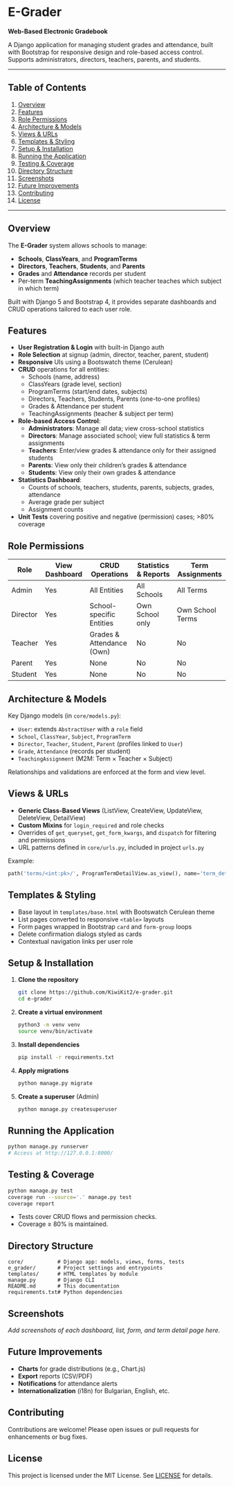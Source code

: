 # E-Grader

**Web-Based Electronic Gradebook**

A Django application for managing student grades and attendance, built with Bootstrap for responsive design and role-based access control. Supports administrators, directors, teachers, parents, and students.

---

## Table of Contents
1. [Overview](#overview)
2. [Features](#features)
3. [Role Permissions](#role-permissions)
4. [Architecture & Models](#architecture--models)
5. [Views & URLs](#views--urls)
6. [Templates & Styling](#templates--styling)
7. [Setup & Installation](#setup--installation)
8. [Running the Application](#running-the-application)
9. [Testing & Coverage](#testing--coverage)
10. [Directory Structure](#directory-structure)
11. [Screenshots](#screenshots)
12. [Future Improvements](#future-improvements)
13. [Contributing](#contributing)
14. [License](#license)

---

## Overview
The **E-Grader** system allows schools to manage:
- **Schools**, **ClassYears**, and **ProgramTerms**
- **Directors**, **Teachers**, **Students**, and **Parents**
- **Grades** and **Attendance** records per student
- Per-term **TeachingAssignments** (which teacher teaches which subject in which term)

Built with Django 5 and Bootstrap 4, it provides separate dashboards and CRUD operations tailored to each user role.

## Features
- **User Registration & Login** with built-in Django auth
- **Role Selection** at signup (admin, director, teacher, parent, student)
- **Responsive** UIs using a Bootswatch theme (Cerulean)
- **CRUD** operations for all entities:
  - Schools (name, address)
  - ClassYears (grade level, section)
  - ProgramTerms (start/end dates, subjects)
  - Directors, Teachers, Students, Parents (one-to-one profiles)
  - Grades & Attendance per student
  - TeachingAssignments (teacher & subject per term)
- **Role-based Access Control**:
  - **Administrators**: Manage all data; view cross-school statistics
  - **Directors**: Manage associated school; view full statistics & term assignments
  - **Teachers**: Enter/view grades & attendance only for their assigned students
  - **Parents**: View only their children’s grades & attendance
  - **Students**: View only their own grades & attendance
- **Statistics Dashboard**:
  - Counts of schools, teachers, students, parents, subjects, grades, attendance
  - Average grade per subject
  - Assignment counts
- **Unit Tests** covering positive and negative (permission) cases; >80% coverage

## Role Permissions
| Role          | View Dashboard | CRUD Operations              | Statistics & Reports | Term Assignments    |
|---------------|----------------|------------------------------|----------------------|---------------------|
| Admin         | Yes            | All Entities                 | All Schools          | All Terms           |
| Director      | Yes            | School-specific Entities     | Own School only      | Own School Terms    |
| Teacher       | Yes            | Grades & Attendance (Own)    | No                   | No                  |
| Parent        | Yes            | None                         | No                   | No                  |
| Student       | Yes            | None                         | No                   | No                  |

## Architecture & Models
Key Django models (in `core/models.py`):
- `User`: extends `AbstractUser` with a `role` field
- `School`, `ClassYear`, `Subject`, `ProgramTerm`
- `Director`, `Teacher`, `Student`, `Parent` (profiles linked to `User`)
- `Grade`, `Attendance` (records per student)
- `TeachingAssignment` (M2M: Term × Teacher × Subject)

Relationships and validations are enforced at the form and view level.

## Views & URLs
- **Generic Class-Based Views** (ListView, CreateView, UpdateView, DeleteView, DetailView)
- **Custom Mixins** for `login_required` and role checks
- Overrides of `get_queryset`, `get_form_kwargs`, and `dispatch` for filtering and permissions
- URL patterns defined in `core/urls.py`, included in project `urls.py`

Example:
```python
path('terms/<int:pk>/', ProgramTermDetailView.as_view(), name='term_detail')
```

## Templates & Styling
- Base layout in `templates/base.html` with Bootswatch Cerulean theme
- List pages converted to responsive `<table>` layouts
- Form pages wrapped in Bootstrap `card` and `form-group` loops
- Delete confirmation dialogs styled as cards
- Contextual navigation links per user role

## Setup & Installation
1. **Clone the repository**
   ```bash
   git clone https://github.com/KiwiKit2/e-grader.git
   cd e-grader
   ```
2. **Create a virtual environment**
   ```bash
   python3 -m venv venv
   source venv/bin/activate
   ```
3. **Install dependencies**
   ```bash
   pip install -r requirements.txt
   ```
4. **Apply migrations**
   ```bash
   python manage.py migrate
   ```
5. **Create a superuser** (Admin)
   ```bash
   python manage.py createsuperuser
   ```

## Running the Application
```bash
python manage.py runserver
# Access at http://127.0.0.1:8000/
```

## Testing & Coverage
```bash
python manage.py test
coverage run --source='.' manage.py test
coverage report
```
- Tests cover CRUD flows and permission checks.
- Coverage ≥ 80% is maintained.

## Directory Structure
```
core/           # Django app: models, views, forms, tests
e_grader/       # Project settings and entrypoints
templates/      # HTML templates by module
manage.py       # Django CLI
README.md       # This documentation
requirements.txt# Python dependencies
```

## Screenshots
*Add screenshots of each dashboard, list, form, and term detail page here.*

## Future Improvements
- **Charts** for grade distributions (e.g., Chart.js)
- **Export** reports (CSV/PDF)
- **Notifications** for attendance alerts
- **Internationalization** (i18n) for Bulgarian, English, etc.

## Contributing
Contributions are welcome! Please open issues or pull requests for enhancements or bug fixes.

## License
This project is licensed under the MIT License. See [LICENSE](LICENSE) for details.
